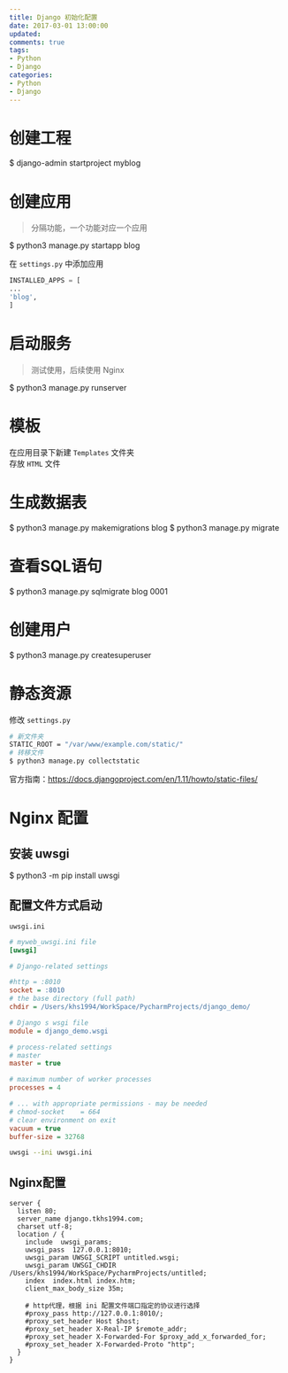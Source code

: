 ```yaml
---
title: Django 初始化配置
date: 2017-03-01 13:00:00
updated:
comments: true
tags:
- Python
- Django
categories:
- Python
- Django
---
```


# 创建工程
$ django-admin startproject myblog
# 创建应用

>分隔功能，一个功能对应一个应用
<!--more-->
$ python3 manage.py startapp blog

在 `settings.py` 中添加应用

```python
INSTALLED_APPS = [
...
'blog',
]
```

# 启动服务

>测试使用，后续使用 Nginx

$ python3 manage.py runserver

# 模板
在应用目录下新建 `Templates` 文件夹  
存放 `HTML` 文件
# 生成数据表
$ python3 manage.py makemigrations blog
$ python3 manage.py migrate
# 查看SQL语句
$ python3 manage.py sqlmigrate blog 0001
# 创建用户
$ python3 manage.py createsuperuser
# 静态资源

修改 `settings.py`

```bash
# 新文件夹
STATIC_ROOT = "/var/www/example.com/static/"
# 转移文件
$ python3 manage.py collectstatic
```

官方指南：https://docs.djangoproject.com/en/1.11/howto/static-files/

# Nginx 配置

## 安装 uwsgi

$ python3 -m pip install uwsgi

## 配置文件方式启动

`uwsgi.ini`

```ini
# myweb_uwsgi.ini file
[uwsgi]

# Django-related settings

#http = :8010
socket = :8010
# the base directory (full path)
chdir = /Users/khs1994/WorkSpace/PycharmProjects/django_demo/

# Django s wsgi file
module = django_demo.wsgi

# process-related settings
# master
master = true

# maximum number of worker processes
processes = 4

# ... with appropriate permissions - may be needed
# chmod-socket    = 664
# clear environment on exit
vacuum = true
buffer-size = 32768
```

```bash
uwsgi --ini uwsgi.ini
```

## Nginx配置

```nginx
server {
  listen 80;
  server_name django.tkhs1994.com;
  charset utf-8;
  location / {
    include  uwsgi_params;
    uwsgi_pass  127.0.0.1:8010;
    uwsgi_param UWSGI_SCRIPT untitled.wsgi;
    uwsgi_param UWSGI_CHDIR /Users/khs1994/WorkSpace/PycharmProjects/untitled;
    index  index.html index.htm;
    client_max_body_size 35m;

    # http代理，根据 ini 配置文件端口指定的协议进行选择
    #proxy_pass http://127.0.0.1:8010/;
    #proxy_set_header Host $host;
    #proxy_set_header X-Real-IP $remote_addr;
    #proxy_set_header X-Forwarded-For $proxy_add_x_forwarded_for;
    #proxy_set_header X-Forwarded-Proto "http";
  }
}
```
